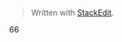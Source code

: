 


> Written with [StackEdit](https://stackedit.io/).

66
<!--stackedit_data:
eyJoaXN0b3J5IjpbMTc2MzQ3NzUwNF19
-->